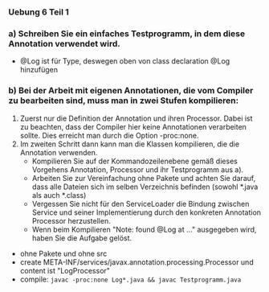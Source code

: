 ### Uebung 6 Teil 1
### a) Schreiben Sie ein einfaches Testprogramm, in dem diese Annotation verwendet wird.
- @Log ist für Type, deswegen oben von class declaration @Log hinzufügen
### b) Bei der Arbeit mit eigenen Annotationen, die vom Compiler zu bearbeiten sind, muss man in zwei Stufen kompilieren:
1) Zuerst nur die Definition der Annotation und ihren Processor. Dabei ist zu beachten, dass der Compiler hier keine Annotationen verarbeiten sollte. Dies erreicht man durch die Option -proc:none.
2) Im zweiten Schritt dann kann man die Klassen kompilieren, die die Annotation verwenden.
   * Kompilieren Sie auf der Kommandozeilenebene gemäß dieses Vorgehens Annotation, Processor und ihr Testprogramm aus a).
   * Arbeiten Sie zur Vereinfachung ohne Pakete und achten Sie darauf, dass alle Dateien sich im selben Verzeichnis befinden (sowohl *.java als auch *.class)
   * Vergessen Sie nicht für den ServiceLoader die Bindung zwischen Service und seiner Implementierung durch den konkreten Annotation Processor herzustellen. 
   * Wenn beim Kompilieren "Note: found @Log at ..." ausgegeben wird, haben Sie die Aufgabe gelöst.
- ohne Pakete und ohne src
- create META-INF/services/javax.annotation.processing.Processor und content ist "LogProcessor"
- compile: `javac -proc:none Log*.java && javac Testprogramm.java`

  

